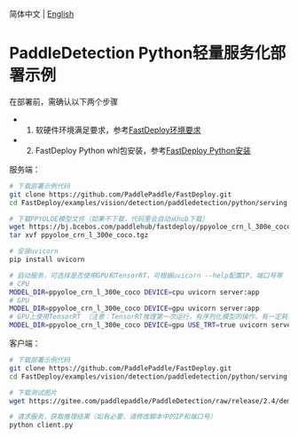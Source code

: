 简体中文 | [English](README_EN.md)

# PaddleDetection Python轻量服务化部署示例

在部署前，需确认以下两个步骤

- 1. 软硬件环境满足要求，参考[FastDeploy环境要求](../../../../../../docs/cn/build_and_install/download_prebuilt_libraries.md)  
- 2. FastDeploy Python whl包安装，参考[FastDeploy Python安装](../../../../../../docs/cn/build_and_install/download_prebuilt_libraries.md)

服务端：
```bash
# 下载部署示例代码
git clone https://github.com/PaddlePaddle/FastDeploy.git
cd FastDeploy/examples/vision/detection/paddledetection/python/serving

# 下载PPYOLOE模型文件（如果不下载，代码里会自动从hub下载）
wget https://bj.bcebos.com/paddlehub/fastdeploy/ppyoloe_crn_l_300e_coco.tgz
tar xvf ppyoloe_crn_l_300e_coco.tgz

# 安装uvicorn
pip install uvicorn

# 启动服务，可选择是否使用GPU和TensorRT，可根据uvicorn --help配置IP、端口号等
# CPU
MODEL_DIR=ppyoloe_crn_l_300e_coco DEVICE=cpu uvicorn server:app
# GPU
MODEL_DIR=ppyoloe_crn_l_300e_coco DEVICE=gpu uvicorn server:app
# GPU上使用TensorRT （注意：TensorRT推理第一次运行，有序列化模型的操作，有一定耗时，需要耐心等待）
MODEL_DIR=ppyoloe_crn_l_300e_coco DEVICE=gpu USE_TRT=true uvicorn server:app
```

客户端：
```bash
# 下载部署示例代码
git clone https://github.com/PaddlePaddle/FastDeploy.git
cd FastDeploy/examples/vision/detection/paddledetection/python/serving

# 下载测试图片
wget https://gitee.com/paddlepaddle/PaddleDetection/raw/release/2.4/demo/000000014439.jpg

# 请求服务，获取推理结果（如有必要，请修改脚本中的IP和端口号）
python client.py
```
